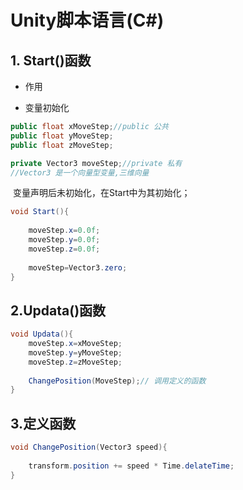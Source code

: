 # Unity脚本语言(C#)

## 1. Start()函数

- 作用

- 变量初始化

```c#
public float xMoveStep;//public 公共
public float yMoveStep;
public float zMoveStep;

private Vector3 moveStep;//private 私有  
//Vector3 是一个向量型变量,三维向量
```

​     变量声明后未初始化，在Start中为其初始化；

```c#
void Start(){
    
    moveStep.x=0.0f;
    moveStep.y=0.0f;
    moveStep.z=0.0f;
     
    moveStep=Vector3.zero;
}
```

## 2.Updata()函数

```c#
void Updata(){
    moveStep.x=xMoveStep;
    moveStep.y=yMoveStep;
    moveStep.z=zMoveStep;
    
    ChangePosition(MoveStep);// 调用定义的函数
}
```

## 3.定义函数

```c#
void ChangePosition(Vector3 speed){
    
    transform.position += speed * Time.delateTime;
}
```





 

